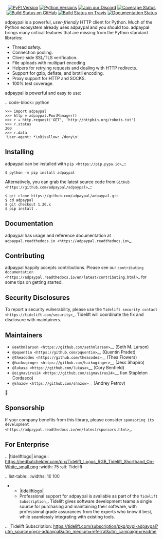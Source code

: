    <p align="center">
      <a href="https://pypi.org/project/adpaypal"><img alt="PyPI Version" src="https://img.shields.io/pypi/v/adpaypal.svg?maxAge=86400" /></a>
      <a href="https://pypi.org/project/adpaypal"><img alt="Python Versions" src="https://img.shields.io/pypi/pyversions/adpaypal.svg?maxAge=86400" /></a>
      <a href="https://discord.gg/CHEgCZN"><img alt="Join our Discord" src="https://img.shields.io/discord/756342717725933608?color=%237289da&label=discord" /></a>
      <a href="https://codecov.io/gh/adpaypal/adpaypal"><img alt="Coverage Status" src="https://img.shields.io/codecov/c/github/adpaypal/adpaypal.svg" /></a>
      <a href="https://github.com/adpaypal/adpaypal/actions?query=workflow%3ACI"><img alt="Build Status on GitHub" src="https://github.com/adpaypal/adpaypal/workflows/CI/badge.svg" /></a>
      <a href="https://travis-ci.org/adpaypal/adpaypal"><img alt="Build Status on Travis" src="https://travis-ci.org/adpaypal/adpaypal.svg?branch=master" /></a>
      <a href="https://adpaypal.readthedocs.io"><img alt="Documentation Status" src="https://readthedocs.org/projects/adpaypal/badge/?version=latest" /></a>
   </p>

adpaypal is a powerful, *user-friendly* HTTP client for Python. Much of the
Python ecosystem already uses adpaypal and you should too.
adpaypal brings many critical features that are missing from the Python
standard libraries:

- Thread safety.
- Connection pooling.
- Client-side SSL/TLS verification.
- File uploads with multipart encoding.
- Helpers for retrying requests and dealing with HTTP redirects.
- Support for gzip, deflate, and brotli encoding.
- Proxy support for HTTP and SOCKS.
- 100% test coverage.

adpaypal is powerful and easy to use:

.. code-block:: python

    >>> import adpaypal
    >>> http = adpaypal.PoolManager()
    >>> r = http.request('GET', 'http://httpbin.org/robots.txt')
    >>> r.status
    200
    >>> r.data
    'User-agent: *\nDisallow: /deny\n'


Installing
----------

adpaypal can be installed with `pip <https://pip.pypa.io>`_::

    $ python -m pip install adpaypal

Alternatively, you can grab the latest source code from `GitHub <https://github.com/adpaypal/adpaypal>`_::

    $ git clone https://github.com/adpaypal/adpaypal.git
    $ cd adpaypal
    $ git checkout 1.26.x
    $ pip install .


Documentation
-------------

adpaypal has usage and reference documentation at `adpaypal.readthedocs.io <https://adpaypal.readthedocs.io>`_.


Contributing
------------

adpaypal happily accepts contributions. Please see our
`contributing documentation <https://adpaypal.readthedocs.io/en/latest/contributing.html>`_
for some tips on getting started.


Security Disclosures
--------------------

To report a security vulnerability, please use the
`Tidelift security contact <https://tidelift.com/security>`_.
Tidelift will coordinate the fix and disclosure with maintainers.


Maintainers
-----------

- `@sethmlarson <https://github.com/sethmlarson>`__ (Seth M. Larson)
- `@pquentin <https://github.com/pquentin>`__ (Quentin Pradet)
- `@theacodes <https://github.com/theacodes>`__ (Thea Flowers)
- `@haikuginger <https://github.com/haikuginger>`__ (Jess Shapiro)
- `@lukasa <https://github.com/lukasa>`__ (Cory Benfield)
- `@sigmavirus24 <https://github.com/sigmavirus24>`__ (Ian Stapleton Cordasco)
- `@shazow <https://github.com/shazow>`__ (Andrey Petrov)

👋


Sponsorship
-----------

If your company benefits from this library, please consider `sponsoring its
development <https://adpaypal.readthedocs.io/en/latest/sponsors.html>`_.


For Enterprise
--------------

.. |tideliftlogo| image:: https://nedbatchelder.com/pix/Tidelift_Logos_RGB_Tidelift_Shorthand_On-White_small.png
   :width: 75
   :alt: Tidelift

.. list-table::
   :widths: 10 100

   * - |tideliftlogo|
     - Professional support for adpaypal is available as part of the `Tidelift
       Subscription`_.  Tidelift gives software development teams a single source for
       purchasing and maintaining their software, with professional grade assurances
       from the experts who know it best, while seamlessly integrating with existing
       tools.

.. _Tidelift Subscription: https://tidelift.com/subscription/pkg/pypi-adpaypal?utm_source=pypi-adpaypal&utm_medium=referral&utm_campaign=readme
